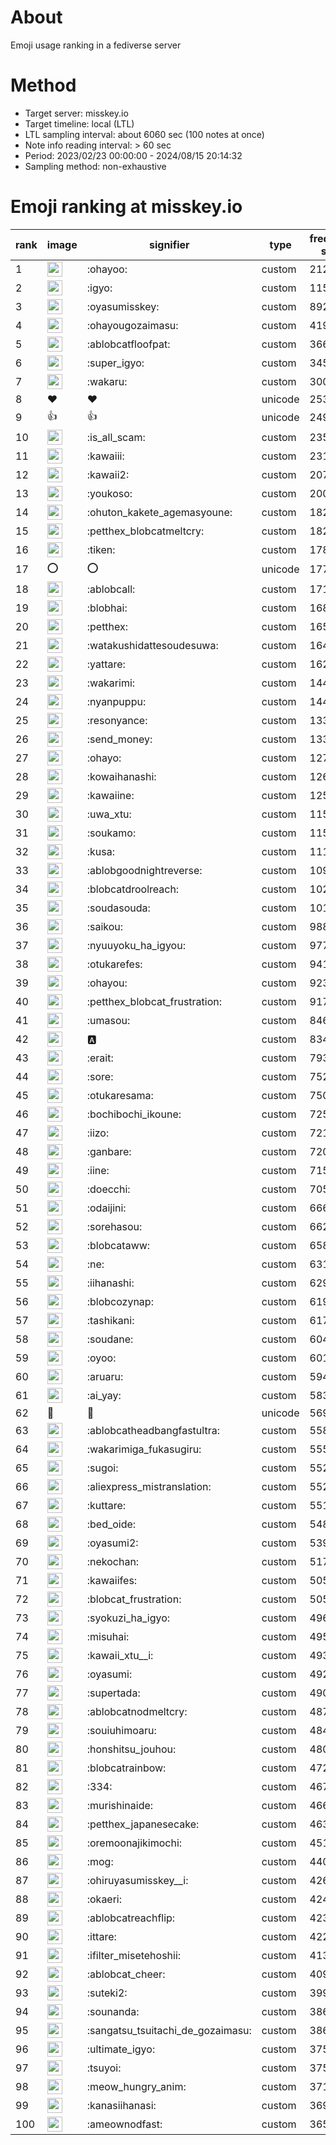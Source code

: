 # About
Emoji usage ranking in a fediverse server

# Method
- Target server: misskey.io
- Target timeline: local (LTL)
- LTL sampling interval: about 6060 sec (100 notes at once)
- Note info reading interval: > 60 sec
- Period: 2023/02/23 00:00:00 - 2024/08/15 20:14:32 
- Sampling method: non-exhaustive

# Emoji ranking at misskey.io

|rank|image|signifier|type|frequency score|
|----|----|----|----|----|
|1|<img height="24" src="https://misskey.io/emoji/ohayoo.webp">|:ohayoo:|custom|212906|
|2|<img height="24" src="https://misskey.io/emoji/igyo.webp">|:igyo:|custom|115424|
|3|<img height="24" src="https://misskey.io/emoji/oyasumisskey.webp">|:oyasumisskey:|custom|89208|
|4|<img height="24" src="https://misskey.io/emoji/ohayougozaimasu.webp">|:ohayougozaimasu:|custom|41924|
|5|<img height="24" src="https://misskey.io/emoji/ablobcatfloofpat.webp">|:ablobcatfloofpat:|custom|36619|
|6|<img height="24" src="https://misskey.io/emoji/super_igyo.webp">|:super_igyo:|custom|34522|
|7|<img height="24" src="https://misskey.io/emoji/wakaru.webp">|:wakaru:|custom|30047|
|8|❤|❤|unicode|25393|
|9|👍|👍|unicode|24921|
|10|<img height="24" src="https://misskey.io/emoji/is_all_scam.webp">|:is_all_scam:|custom|23590|
|11|<img height="24" src="https://misskey.io/emoji/kawaiii.webp">|:kawaiii:|custom|23108|
|12|<img height="24" src="https://misskey.io/emoji/kawaii2.webp">|:kawaii2:|custom|20758|
|13|<img height="24" src="https://misskey.io/emoji/youkoso.webp">|:youkoso:|custom|20050|
|14|<img height="24" src="https://misskey.io/emoji/ohuton_kakete_agemasyoune.webp">|:ohuton_kakete_agemasyoune:|custom|18261|
|15|<img height="24" src="https://misskey.io/emoji/petthex_blobcatmeltcry.webp">|:petthex_blobcatmeltcry:|custom|18244|
|16|<img height="24" src="https://misskey.io/emoji/tiken.webp">|:tiken:|custom|17853|
|17|⭕|⭕|unicode|17729|
|18|<img height="24" src="https://misskey.io/emoji/ablobcall.webp">|:ablobcall:|custom|17189|
|19|<img height="24" src="https://misskey.io/emoji/blobhai.webp">|:blobhai:|custom|16819|
|20|<img height="24" src="https://misskey.io/emoji/petthex.webp">|:petthex:|custom|16566|
|21|<img height="24" src="https://misskey.io/emoji/watakushidattesoudesuwa.webp">|:watakushidattesoudesuwa:|custom|16454|
|22|<img height="24" src="https://misskey.io/emoji/yattare.webp">|:yattare:|custom|16269|
|23|<img height="24" src="https://misskey.io/emoji/wakarimi.webp">|:wakarimi:|custom|14483|
|24|<img height="24" src="https://misskey.io/emoji/nyanpuppu.webp">|:nyanpuppu:|custom|14405|
|25|<img height="24" src="https://misskey.io/emoji/resonyance.webp">|:resonyance:|custom|13346|
|26|<img height="24" src="https://misskey.io/emoji/send_money.webp">|:send_money:|custom|13315|
|27|<img height="24" src="https://misskey.io/emoji/ohayo.webp">|:ohayo:|custom|12701|
|28|<img height="24" src="https://misskey.io/emoji/kowaihanashi.webp">|:kowaihanashi:|custom|12667|
|29|<img height="24" src="https://misskey.io/emoji/kawaiine.webp">|:kawaiine:|custom|12584|
|30|<img height="24" src="https://misskey.io/emoji/uwa_xtu.webp">|:uwa_xtu:|custom|11546|
|31|<img height="24" src="https://misskey.io/emoji/soukamo.webp">|:soukamo:|custom|11515|
|32|<img height="24" src="https://misskey.io/emoji/kusa.webp">|:kusa:|custom|11124|
|33|<img height="24" src="https://misskey.io/emoji/ablobgoodnightreverse.webp">|:ablobgoodnightreverse:|custom|10989|
|34|<img height="24" src="https://misskey.io/emoji/blobcatdroolreach.webp">|:blobcatdroolreach:|custom|10286|
|35|<img height="24" src="https://misskey.io/emoji/soudasouda.webp">|:soudasouda:|custom|10107|
|36|<img height="24" src="https://misskey.io/emoji/saikou.webp">|:saikou:|custom|9884|
|37|<img height="24" src="https://misskey.io/emoji/nyuuyoku_ha_igyou.webp">|:nyuuyoku_ha_igyou:|custom|9771|
|38|<img height="24" src="https://misskey.io/emoji/otukarefes.webp">|:otukarefes:|custom|9415|
|39|<img height="24" src="https://misskey.io/emoji/ohayou.webp">|:ohayou:|custom|9235|
|40|<img height="24" src="https://misskey.io/emoji/petthex_blobcat_frustration.webp">|:petthex_blobcat_frustration:|custom|9171|
|41|<img height="24" src="https://misskey.io/emoji/umasou.webp">|:umasou:|custom|8466|
|42|<img height="24" src="https://misskey.io/emoji/a.webp">|:a:|custom|8347|
|43|<img height="24" src="https://misskey.io/emoji/erait.webp">|:erait:|custom|7933|
|44|<img height="24" src="https://misskey.io/emoji/sore.webp">|:sore:|custom|7521|
|45|<img height="24" src="https://misskey.io/emoji/otukaresama.webp">|:otukaresama:|custom|7504|
|46|<img height="24" src="https://misskey.io/emoji/bochibochi_ikoune.webp">|:bochibochi_ikoune:|custom|7250|
|47|<img height="24" src="https://misskey.io/emoji/iizo.webp">|:iizo:|custom|7210|
|48|<img height="24" src="https://misskey.io/emoji/ganbare.webp">|:ganbare:|custom|7207|
|49|<img height="24" src="https://misskey.io/emoji/iine.webp">|:iine:|custom|7154|
|50|<img height="24" src="https://misskey.io/emoji/doecchi.webp">|:doecchi:|custom|7058|
|51|<img height="24" src="https://misskey.io/emoji/odaijini.webp">|:odaijini:|custom|6663|
|52|<img height="24" src="https://misskey.io/emoji/sorehasou.webp">|:sorehasou:|custom|6629|
|53|<img height="24" src="https://misskey.io/emoji/blobcataww.webp">|:blobcataww:|custom|6587|
|54|<img height="24" src="https://misskey.io/emoji/ne.webp">|:ne:|custom|6312|
|55|<img height="24" src="https://misskey.io/emoji/iihanashi.webp">|:iihanashi:|custom|6293|
|56|<img height="24" src="https://misskey.io/emoji/blobcozynap.webp">|:blobcozynap:|custom|6197|
|57|<img height="24" src="https://misskey.io/emoji/tashikani.webp">|:tashikani:|custom|6179|
|58|<img height="24" src="https://misskey.io/emoji/soudane.webp">|:soudane:|custom|6042|
|59|<img height="24" src="https://misskey.io/emoji/oyoo.webp">|:oyoo:|custom|6010|
|60|<img height="24" src="https://misskey.io/emoji/aruaru.webp">|:aruaru:|custom|5940|
|61|<img height="24" src="https://misskey.io/emoji/ai_yay.webp">|:ai_yay:|custom|5837|
|62|🎉|🎉|unicode|5694|
|63|<img height="24" src="https://misskey.io/emoji/ablobcatheadbangfastultra.webp">|:ablobcatheadbangfastultra:|custom|5583|
|64|<img height="24" src="https://misskey.io/emoji/wakarimiga_fukasugiru.webp">|:wakarimiga_fukasugiru:|custom|5553|
|65|<img height="24" src="https://misskey.io/emoji/sugoi.webp">|:sugoi:|custom|5523|
|66|<img height="24" src="https://misskey.io/emoji/aliexpress_mistranslation.webp">|:aliexpress_mistranslation:|custom|5522|
|67|<img height="24" src="https://misskey.io/emoji/kuttare.webp">|:kuttare:|custom|5517|
|68|<img height="24" src="https://misskey.io/emoji/bed_oide.webp">|:bed_oide:|custom|5482|
|69|<img height="24" src="https://misskey.io/emoji/oyasumi2.webp">|:oyasumi2:|custom|5390|
|70|<img height="24" src="https://misskey.io/emoji/nekochan.webp">|:nekochan:|custom|5176|
|71|<img height="24" src="https://misskey.io/emoji/kawaiifes.webp">|:kawaiifes:|custom|5051|
|72|<img height="24" src="https://misskey.io/emoji/blobcat_frustration.webp">|:blobcat_frustration:|custom|5050|
|73|<img height="24" src="https://misskey.io/emoji/syokuzi_ha_igyo.webp">|:syokuzi_ha_igyo:|custom|4969|
|74|<img height="24" src="https://misskey.io/emoji/misuhai.webp">|:misuhai:|custom|4959|
|75|<img height="24" src="https://misskey.io/emoji/kawaii_xtu__i.webp">|:kawaii_xtu__i:|custom|4936|
|76|<img height="24" src="https://misskey.io/emoji/oyasumi.webp">|:oyasumi:|custom|4924|
|77|<img height="24" src="https://misskey.io/emoji/supertada.webp">|:supertada:|custom|4900|
|78|<img height="24" src="https://misskey.io/emoji/ablobcatnodmeltcry.webp">|:ablobcatnodmeltcry:|custom|4870|
|79|<img height="24" src="https://misskey.io/emoji/souiuhimoaru.webp">|:souiuhimoaru:|custom|4842|
|80|<img height="24" src="https://misskey.io/emoji/honshitsu_jouhou.webp">|:honshitsu_jouhou:|custom|4804|
|81|<img height="24" src="https://misskey.io/emoji/blobcatrainbow.webp">|:blobcatrainbow:|custom|4729|
|82|<img height="24" src="https://misskey.io/emoji/334.webp">|:334:|custom|4679|
|83|<img height="24" src="https://misskey.io/emoji/murishinaide.webp">|:murishinaide:|custom|4661|
|84|<img height="24" src="https://misskey.io/emoji/petthex_japanesecake.webp">|:petthex_japanesecake:|custom|4635|
|85|<img height="24" src="https://misskey.io/emoji/oremoonajikimochi.webp">|:oremoonajikimochi:|custom|4516|
|86|<img height="24" src="https://misskey.io/emoji/mog.webp">|:mog:|custom|4405|
|87|<img height="24" src="https://misskey.io/emoji/ohiruyasumisskey__i.webp">|:ohiruyasumisskey__i:|custom|4269|
|88|<img height="24" src="https://misskey.io/emoji/okaeri.webp">|:okaeri:|custom|4249|
|89|<img height="24" src="https://misskey.io/emoji/ablobcatreachflip.webp">|:ablobcatreachflip:|custom|4231|
|90|<img height="24" src="https://misskey.io/emoji/ittare.webp">|:ittare:|custom|4227|
|91|<img height="24" src="https://misskey.io/emoji/ifilter_misetehoshii.webp">|:ifilter_misetehoshii:|custom|4138|
|92|<img height="24" src="https://misskey.io/emoji/ablobcat_cheer.webp">|:ablobcat_cheer:|custom|4093|
|93|<img height="24" src="https://misskey.io/emoji/suteki2.webp">|:suteki2:|custom|3990|
|94|<img height="24" src="https://misskey.io/emoji/sounanda.webp">|:sounanda:|custom|3869|
|95|<img height="24" src="https://misskey.io/emoji/sangatsu_tsuitachi_de_gozaimasu.webp">|:sangatsu_tsuitachi_de_gozaimasu:|custom|3868|
|96|<img height="24" src="https://misskey.io/emoji/ultimate_igyo.webp">|:ultimate_igyo:|custom|3754|
|97|<img height="24" src="https://misskey.io/emoji/tsuyoi.webp">|:tsuyoi:|custom|3752|
|98|<img height="24" src="https://misskey.io/emoji/meow_hungry_anim.webp">|:meow_hungry_anim:|custom|3717|
|99|<img height="24" src="https://misskey.io/emoji/kanasiihanasi.webp">|:kanasiihanasi:|custom|3693|
|100|<img height="24" src="https://misskey.io/emoji/ameownodfast.webp">|:ameownodfast:|custom|3657|
